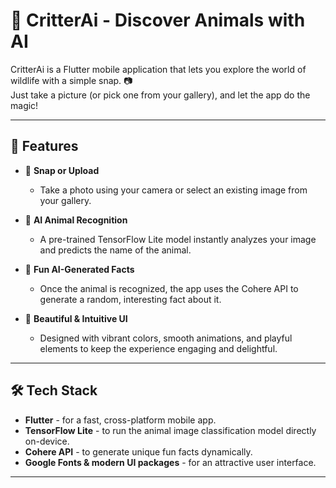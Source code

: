 # 🐾 CritterAi - Discover Animals with AI

CritterAi is a Flutter mobile application that lets you explore the world of wildlife with a simple snap. 📷  
Just take a picture (or pick one from your gallery), and let the app do the magic!

---

## 🚀 Features

- 📸 **Snap or Upload**
  - Take a photo using your camera or select an existing image from your gallery.

- 🐾 **AI Animal Recognition**
  - A pre-trained TensorFlow Lite model instantly analyzes your image and predicts the name of the animal.

- 🧠 **Fun AI-Generated Facts**
  - Once the animal is recognized, the app uses the Cohere API to generate a random, interesting fact about it.

- 🎨 **Beautiful & Intuitive UI**
  - Designed with vibrant colors, smooth animations, and playful elements to keep the experience engaging and delightful.

---

## 🛠 Tech Stack

- **Flutter** - for a fast, cross-platform mobile app.
- **TensorFlow Lite** - to run the animal image classification model directly on-device.
- **Cohere API** - to generate unique fun facts dynamically.
- **Google Fonts & modern UI packages** - for an attractive user interface.

---
